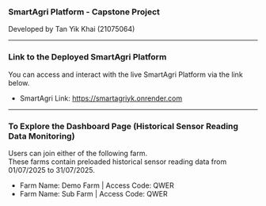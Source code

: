 ### SmartAgri Platform - Capstone Project
Developed by Tan Yik Khai (21075064)

---

### Link to the Deployed SmartAgri Platform
You can access and interact with the live SmartAgri Platform via the link below.
- SmartAgri Link: https://smartagriyk.onrender.com

---

### To Explore the Dashboard Page (Historical Sensor Reading Data Monitoring)
Users can join either of the following farm.  
These farms contain preloaded historical sensor reading data from 01/07/2025 to 31/07/2025.
- Farm Name: Demo Farm | Access Code: QWER
- Farm Name: Sub Farm  | Access Code: QWER
